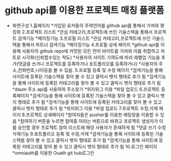 # github api를 이용한 프로젝트 매칭 플랫폼


* 화면구성
1.홈페이지
  *가입된 유저들의 주력언어를 github api를 통해서 가져와 랭킹화
2.프로젝트 리스트
  *관심 카테고리,프로젝트에 쓰인 기술스택을 통해서 프로젝트 검색기능
  *페이징기능
3.프로필 리스트
  *관심 카테고리,프로젝트에 쓰인 기술스택을 통해서 파트너 검색기능
  *페이징기능
4.프로필 상세 페이지
  *github api를 이용해 사용자의 github repo에 커밋된 모든 언어 바이트를 가져와 이를 취합하고 차트로 시각화(신뢰할수있는 척도)
  *사용자의 사이트 기여도에 따라 레벨업 기능을 추가(댓글을 쓰거나 프로젝트를 등록하거나 포트폴리오를 등록하거나)
  *사용자의 주소,전화번호,나이등을 볼 수 있음.
5.프로필 등록 및 수정 페이지
  *검색기능을 통해 사이트에 등록된 기술스택을 찾아 볼 수 있고 클릭시 뱃지 형태로 추가 됨
  *검색기능을 통해 사이트에 등록된 카테고리를 찾아 볼 수 있고 클릭시 뱃지 형태로 추가 됨
  *daum 주소 api를 사용하여 주소찾기
  *위지위그 이용
  *파일 업로드 
6.프로젝트 등록페이지
  *검색기능을 통해 사이트에 등록된 기술스택을 찾아 볼 수 있고 클릭시 뱃지 형태로 추가 됨
  *검색기능을 통해 사이트에 등록된 카테고리를 찾아 볼 수 있고 클릭시 뱃지 형태로 추가 됨
  *위지위그 이용
  *파일 업로드 
7.프로젝트 수정,삭제 페이지
8.프로젝트 상세페이지
  *참여자들은 pusher를 이용한 채팅창을 이용할 수 있음
  *참여하기 버튼을 누르면 참여중 이라는 버튼으로 바뀌고 프로젝트 생성자가 이를 승인할 경우 프로젝트 참여 리스트에 해당 사용자가 존재하게 됨
  *댓글 쓰기 수정 삭제기능
9.포트폴리오 등록 및 수정,삭제
    *검색기능을 통해 사이트에 등록된 기술스택을 찾아 볼 수 있고 클릭시 뱃지 형태로 추가 됨
  *검색기능을 통해 사이트에 등록된 카테고리를 찾아 볼 수 있고 클릭시 뱃지 형태로 추가 됨
10.로그인 페이지
    *omniauth를 이용한 Ouath git hub로그인


